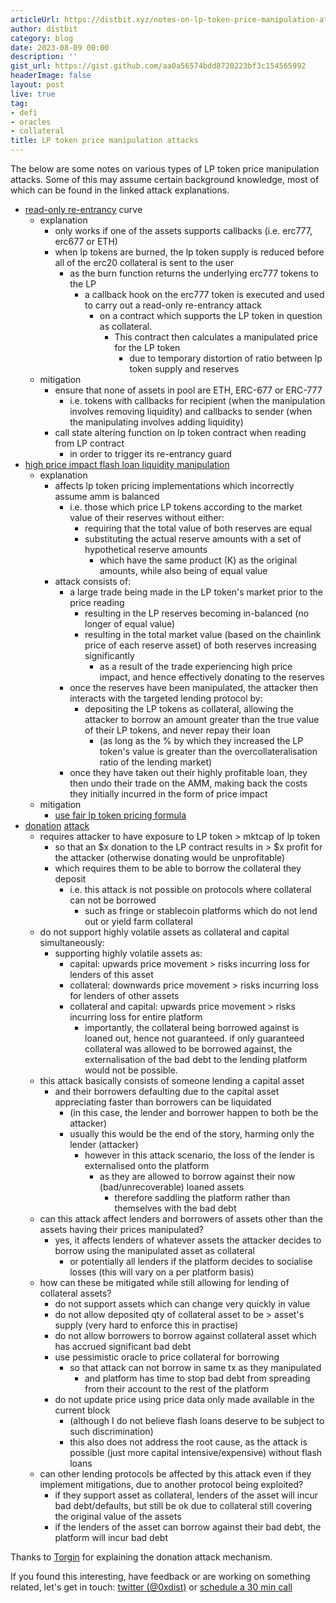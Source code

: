 ```yaml
---
articleUrl: https://distbit.xyz/notes-on-lp-token-price-manipulation-attacks
author: distbit
category: blog
date: 2023-08-09 00:00
description: ''
gist_url: https://gist.github.com/aa0a56574bdd8720223bf3c154565992
headerImage: false
layout: post
live: true
tag:
- defi
- oracles
- collateral
title: LP token price manipulation attacks
---
```


 


The below are some notes on various types of LP token price manipulation attacks. Some of this may assume certain background knowledge, most of which can be found in the linked attack explanations.  

- [read-only re-entrancy](https://chainsecurity.com/curve-lp-oracle-manipulation-post-mortem/) curve  
	- explanation   
		- only works if one of the assets supports callbacks (i.e. erc777, erc677 or ETH)  
		- when lp tokens are burned, the lp token supply is reduced before all of the erc20 collateral is sent to the user  
			- as the burn function returns the underlying erc777 tokens to the LP  
				- a callback hook on the erc777 token is executed and used to carry out a read-only re-entrancy attack   
					- on a contract which supports the LP token in question as collateral.  
						- This contract then calculates a manipulated price for the LP token  
							- due to temporary distortion of ratio between lp token supply and reserves  
	- mitigation  
		- ensure that none of assets in pool are ETH, ERC-677 or ERC-777  
			- i.e. tokens with callbacks for recipient (when the manipulation involves removing liquidity) and callbacks to sender (when the manipulating involves adding liquidity)  
		- call state altering function on lp token contract when reading from LP contract  
			- in order to trigger its re-entrancy guard  
- [high price impact flash loan liquidity manipulation](https://cmichel.io/pricing-lp-tokens/)  
	- explanation  
		- affects lp token pricing implementations which incorrectly assume amm is balanced  
			- i.e. those which price LP tokens according to the market value of their reserves without either:  
				- requiring that the total value of both reserves are equal  
				- substituting the actual reserve amounts with a set of hypothetical reserve amounts  
					- which have the same product (K) as the original amounts, while also being of equal value  
		- attack consists of:  
			- a large trade being made in the LP token's market prior to the price reading  
				- resulting in the LP reserves becoming in-balanced (no longer of equal value)  
				- resulting in the total market value (based on the chainlink price of each reserve asset) of both reserves increasing significantly  
					- as a result of the trade experiencing high price impact, and hence effectively donating to the reserves  
			- once the reserves have been manipulated, the attacker then interacts with the targeted lending protocol by:  
				- depositing the LP tokens as collateral, allowing the attacker to borrow an amount greater than the true value of their LP tokens, and never repay their loan  
					- (as long as the % by which they increased the LP token's value is greater than the overcollateralisation ratio of the lending market)  
			- once they have taken out their highly profitable loan, they then undo their trade on the AMM, making back the costs they initially incurred in the form of price impact  
	- mitigation  
		-  [use fair lp token pricing formula](https://blog.alphaventuredao.io/fair-lp-token-pricing/)  
- [donation](https://blog.lodestarfinance.io/post-mortem-summary-13f5fe0bb336) [attack](https://blockauditreport.medium.com/lodestar-finance-6-5-million-exploit-decrypted-blockaudit-675026b9dd12)  
	- requires attacker to have exposure to LP token > mktcap of lp token  
		- so that an $x donation to the LP contract results in > $x profit for the attacker (otherwise donating would be unprofitable)  
		- which requires them to be able to borrow the collateral they deposit  
			- i.e. this attack is not possible on protocols where collateral can not be borrowed  
				- such as fringe or stablecoin platforms which do not lend out or yield farm collateral  
	- do not support highly volatile assets as collateral and capital simultaneously:  
		- supporting highly volatile assets as:  
			- capital: upwards price movement > risks incurring loss for lenders of this asset  
			- collateral: downwards price movement > risks incurring loss for lenders of other assets  
			- collateral and capital: upwards price movement > risks incurring loss for entire platform   
				- importantly, the collateral being borrowed against is loaned out, hence not guaranteed. if only guaranteed collateral was allowed to be borrowed against, the externalisation of the bad debt to the lending platform would not be possible.   
	- this attack basically consists of someone lending a capital asset  
		- and their borrowers defaulting due to the capital asset appreciating faster than borrowers can be liquidated  
			- (in this case, the lender and borrower happen to both be the attacker)  
			- usually this would be the end of the story, harming only the lender (attacker)  
				- however in this attack scenario, the loss of the lender is externalised onto the platform  
					- as they are allowed to borrow against their now (bad/unrecoverable) loaned assets  
						- therefore saddling the platform rather than themselves with the bad debt  
	- can this attack affect lenders and borrowers of assets other than the assets having their prices manipulated?  
		- yes, it affects lenders of whatever assets the attacker decides to borrow using the manipulated asset as collateral  
			- or potentially all lenders if the platform decides to socialise losses (this will vary on a per platform basis)  
	- how can these be mitigated while still allowing for lending of collateral assets?  
		- do not support assets which can change very quickly in value  
		- do not allow deposited qty of collateral asset to be > asset's supply (very hard to enforce this in practise)  
		- do not allow borrowers to borrow against collateral asset which has accrued significant bad debt  
		- use pessimistic oracle to price collateral for borrowing  
			- so that attack can not borrow in same tx as they manipulated  
				- and platform has time to stop bad debt from spreading from their account to the rest of the platform  
		- do not update price using price data only made available in the current block  
			- (although I do not believe flash loans deserve to be subject to such discrimination)  
			- this also does not address the root cause, as the attack is possible (just more capital intensive/expensive) without flash loans  
	- can other lending protocols be affected by this attack even if they implement mitigations, due to another protocol being exploited?  
		- if they support asset as collateral, lenders of the asset will incur bad debt/defaults, but still be ok due to collateral still covering the original value of the assets  
		- if the lenders of the asset can borrow against their bad debt, the platform will incur bad debt  


Thanks to [Torgin](https://twitter.com/MTorgin) for explaining the donation attack mechanism.  

If you found this interesting, have feedback or are working on something related, let's get in touch: [twitter (@0xdist)](https://twitter.com/0xdist) or [schedule a 30 min call](https://cal.com/distbit/30min)